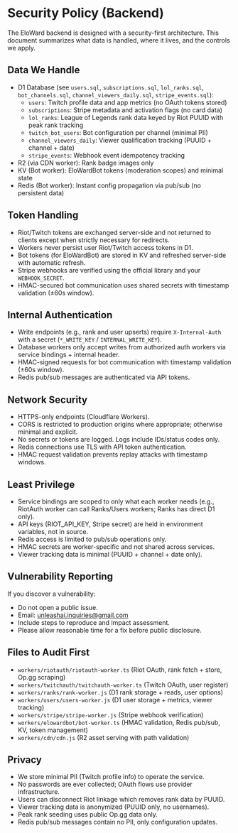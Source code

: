 # Security Policy (Backend)

The EloWard backend is designed with a security-first architecture. This document summarizes what data is handled, where it lives, and the controls we apply.

## Data We Handle

- D1 Database (see `users.sql`, `subscriptions.sql`, `lol_ranks.sql`, `bot_channels.sql`, `channel_viewers_daily.sql`, `stripe_events.sql`):
  - `users`: Twitch profile data and app metrics (no OAuth tokens stored)
  - `subscriptions`: Stripe metadata and activation flags (no card data)
  - `lol_ranks`: League of Legends rank data keyed by Riot PUUID with peak rank tracking
  - `twitch_bot_users`: Bot configuration per channel (minimal PII)
  - `channel_viewers_daily`: Viewer qualification tracking (PUUID + channel + date)
  - `stripe_events`: Webhook event idempotency tracking
- R2 (via CDN worker): Rank badge images only
- KV (Bot worker): EloWardBot tokens (moderation scopes) and minimal state
- Redis (Bot worker): Instant config propagation via pub/sub (no persistent data)

## Token Handling

- Riot/Twitch tokens are exchanged server-side and not returned to clients except when strictly necessary for redirects.
- Workers never persist user Riot/Twitch access tokens in D1.
- Bot tokens (for EloWardBot) are stored in KV and refreshed server-side with automatic refresh.
- Stripe webhooks are verified using the official library and your `WEBHOOK_SECRET`.
- HMAC-secured bot communication uses shared secrets with timestamp validation (±60s window).

## Internal Authentication

- Write endpoints (e.g., rank and user upserts) require `X-Internal-Auth` with a secret (`*_WRITE_KEY` / `INTERNAL_WRITE_KEY`).
- Database workers only accept writes from authorized auth workers via service bindings + internal header.
- HMAC-signed requests for bot communication with timestamp validation (±60s window).
- Redis pub/sub messages are authenticated via API tokens.

## Network Security

- HTTPS-only endpoints (Cloudflare Workers).
- CORS is restricted to production origins where appropriate; otherwise minimal and explicit.
- No secrets or tokens are logged. Logs include IDs/status codes only.
- Redis connections use TLS with API token authentication.
- HMAC request validation prevents replay attacks with timestamp windows.

## Least Privilege

- Service bindings are scoped to only what each worker needs (e.g., RiotAuth worker can call Ranks/Users workers; Ranks has direct D1 only).
- API keys (RIOT_API_KEY, Stripe secret) are held in environment variables, not in source.
- Redis access is limited to pub/sub operations only.
- HMAC secrets are worker-specific and not shared across services.
- Viewer tracking data is minimal (PUUID + channel + date only).

## Vulnerability Reporting

If you discover a vulnerability:
- Do not open a public issue.
- Email: unleashai.inquiries@gmail.com
- Include steps to reproduce and impact assessment.
- Please allow reasonable time for a fix before public disclosure.

## Files to Audit First

- `workers/riotauth/riotauth-worker.ts` (Riot OAuth, rank fetch + store, Op.gg scraping)
- `workers/twitchauth/twitchauth-worker.ts` (Twitch OAuth, user register)
- `workers/ranks/rank-worker.js` (D1 rank storage + reads, user options)
- `workers/users/users-worker.js` (D1 user storage + metrics, viewer tracking)
- `workers/stripe/stripe-worker.js` (Stripe webhook verification)
- `workers/elowardbot/bot-worker.ts` (HMAC validation, Redis pub/sub, KV, token management)
- `workers/cdn/cdn.js` (R2 asset serving with path validation)

## Privacy

- We store minimal PII (Twitch profile info) to operate the service.
- No passwords are ever collected; OAuth flows use provider infrastructure.
- Users can disconnect Riot linkage which removes rank data by PUUID.
- Viewer tracking data is anonymized (PUUID only, no usernames).
- Peak rank seeding uses public Op.gg data only.
- Redis pub/sub messages contain no PII, only configuration updates.
